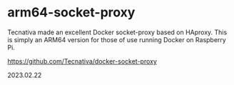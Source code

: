 # arm64-socket-proxy
Tecnativa made an excellent Docker socket-proxy based on HAproxy.  This is simply an ARM64 version for those of use running Docker on Raspberry Pi.

https://github.com/Tecnativa/docker-socket-proxy

2023.02.22
